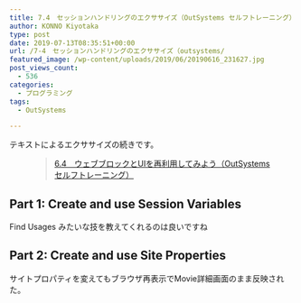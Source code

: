 ```yaml
---
title: 7.4　セッションハンドリングのエクササイズ（OutSystems セルフトレーニング）
author: KONNO Kiyotaka
type: post
date: 2019-07-13T08:35:51+00:00
url: /7-4　セッションハンドリングのエクササイズ（outsystems/
featured_image: /wp-content/uploads/2019/06/20190616_231627.jpg
post_views_count:
  - 536
categories:
  - プログラミング
tags:
  - OutSystems

---
```

テキストによるエクササイズの続きです。<figure class="wp-block-embed-wordpress wp-block-embed is-type-wp-embed is-provider-programmers-office">

<div class="wp-block-embed__wrapper">
  <blockquote class="wp-embedded-content" data-secret="7oneL8sRUU">
    <a href="https://www.programmers-office.ml/6-4%e3%80%80%e3%82%a6%e3%82%a7%e3%83%96%e3%83%96%e3%83%ad%e3%83%83%e3%82%af%e3%81%a8ui%e3%82%92%e5%86%8d%e5%88%a9%e7%94%a8%e3%81%97%e3%81%a6%e3%81%bf%e3%82%88%e3%81%86%ef%bc%88outsystems-%e3%82%bb/">6.4　ウェブブロックとUIを再利用してみよう（OutSystems セルフトレーニング）</a>
  </blockquote>
</div></figure> 

## Part 1: Create and use Session Variables

Find Usages みたいな技を教えてくれるのは良いですね

## Part 2: Create and use Site Properties

サイトプロパティを変えてもブラウザ再表示でMovie詳細画面のまま反映された。